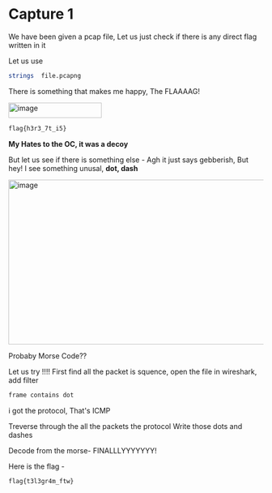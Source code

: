 # Capture 1

We have been given a pcap file, Let us just check if there is any direct flag written in it

Let us use 
```bash 
strings  file.pcapng
```

There is something that makes me happy, The FLAAAAG!

<img width="184" height="30" alt="image" src="https://github.com/user-attachments/assets/1f6f3e9c-3546-4ecd-b390-401638ce89c0" />

 ```bash
flag{h3r3_7t_i5}
```

**My Hates to the OC, it was a decoy**

But let us see if there is something else - 
Agh it just says gebberish, 
But hey! I see something unusal, **dot, dash**

<img width="687" height="325" alt="image" src="https://github.com/user-attachments/assets/ca67d73e-9850-41db-a535-a73166a1da8d" />

Probaby Morse Code??

Let us try !!!!
First find all the packet is squence, open the file in wireshark, add filter 

```bash
frame contains dot
```

i got the protocol, That's ICMP

Treverse through the all the packets the protocol
Write those dots and dashes 

Decode from the morse-
FINALLLYYYYYYY!

Here is the flag - 
```bash
flag{t3l3gr4m_ftw}
```

